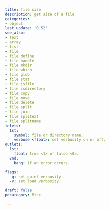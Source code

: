 ```yaml
---
title: file size
description: get size of a file
categories:
- object
last_update: '0.52'
see_also:
- text
- array
- list
- file
- file define
- file handle
- file mkdir
- file which
- file glob
- file stat
- file isfile
- file isdirectory
- file copy
- file move
- file delete
- file split
- file join
- file splitext
- file splitname
inlets:
  1st:
    symbol: file or directory name.
    verbose <float>: set verbosity on or off.
outlets:
  1st:
    float: true <1> of false <0>.
  2nd:
    bang: if an error occurs.

flags:
  -q: set quiet verbosity.
  -v: set loud verbosity.

draft: false
pdcategory: Misc

---
```

